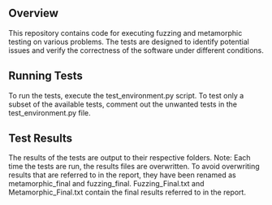 ## Overview
This repository contains code for executing fuzzing and metamorphic testing on various problems. The tests are designed to identify potential issues and verify the correctness of the software under different conditions.

## Running Tests
To run the tests, execute the test_environment.py script.
To test only a subset of the available tests, comment out the unwanted tests in the test_environment.py file.

## Test Results
The results of the tests are output to their respective folders.
Note: Each time the tests are run, the results files are overwritten. To avoid overwriting results that are referred to in the report, they have been renamed as metamorphic_final and fuzzing_final.
Fuzzing_Final.txt and Metamorphic_Final.txt contain the final results referred to in the report.